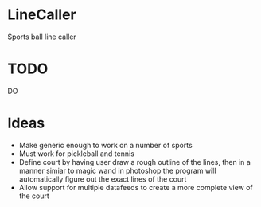 # LineCaller
Sports ball line caller

# TODO
DO

# Ideas
- Make generic enough to work on a number of sports
- Must work for pickleball and tennis
- Define court by having user draw a rough outline of the lines, then in a manner simiar to magic wand in photoshop the program will automatically figure out the exact lines of the court
- Allow support for multiple datafeeds to create a more complete view of the court
